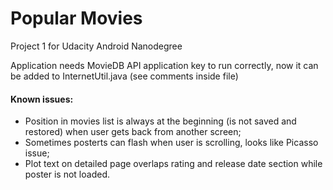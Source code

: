 # Popular Movies
Project 1 for Udacity Android Nanodegree

Application needs MovieDB API application key to run correctly,
now it can be added to InternetUtil.java (see comments inside file)

#### Known issues:
- Position in movies list is always at the beginning (is not saved and restored) when user gets back from another screen;
- Sometimes posterts can flash when user is scrolling, looks like Picasso issue;
- Plot text on detailed page overlaps rating and release date section while poster is not loaded.
